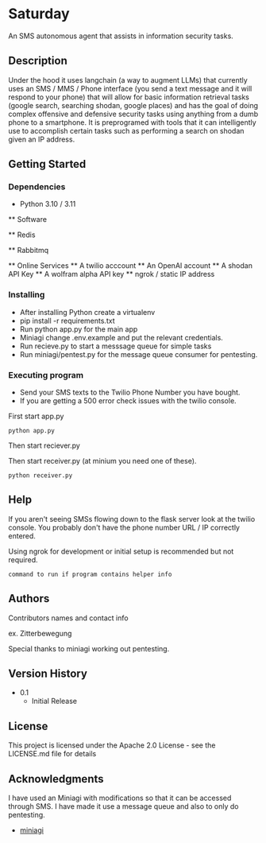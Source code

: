 # Saturday

An SMS autonomous agent that assists in information security tasks.

## Description

Under the hood it uses langchain (a way to augment LLMs) that currently uses an SMS / MMS / Phone interface (you send a text message and it will respond to your phone) that will allow for basic information retrieval tasks (google search, searching shodan, google places) and has the goal of doing complex offensive and defensive security tasks using anything from a dumb phone to a smartphone. It is preprogramed with tools that it can intelligently use to accomplish certain tasks such as performing a search on shodan given an IP address.


## Getting Started

### Dependencies

* Python 3.10 / 3.11

** Software

** Redis

** Rabbitmq

** Online Services
** A twilio acccount
** An OpenAI account
** A shodan API Key
** A wolfram alpha API key
** ngrok / static IP address

### Installing

* After installing Python create a virtualenv
* pip install -r requirements.txt
* Run python app.py for the main app
* Miniagi change .env.example and put the relevant credentials.
* Run recieve.py to start a messsage queue for simple tasks
* Run miniagi/pentest.py for the message queue consumer for pentesting.

### Executing program

* Send your SMS texts to the Twilio Phone Number you have bought.
* If you are getting a 500 error check issues with the twilio console.

First start app.py
```
python app.py
```
Then start reciever.py

Then start receiver.py (at minium you need one of these).
```
python receiver.py
```


## Help

If you aren't seeing SMSs flowing down to the flask server look at the twilio console. You probably don't have the phone number URL / IP correctly entered.

Using ngrok for development or initial setup is recommended but not required. 
```
command to run if program contains helper info
```

## Authors

Contributors names and contact info

ex. Zitterbewegung

Special thanks to miniagi working out pentesting.

## Version History

* 0.1
    * Initial Release

## License

This project is licensed under the Apache 2.0 License - see the LICENSE.md file for details

## Acknowledgments

I have used an  Miniagi with modifications so that it can be accessed through SMS. I have made it use a message queue and also to only do pentesting.
* [miniagi](https://github.com/muellerberndt/mini-agi)
